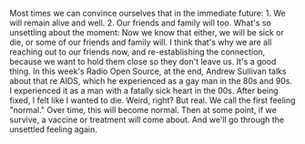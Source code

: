 Most times we can convince ourselves that in the immediate future:  1. We will remain alive and well.  2. Our friends and family will too.  What's so unsettling about the moment: Now we know that either, we will be sick or die, or some of our friends and family will. I think that's why we are all reaching out to our friends now, and re-establishing the connection, because we want to hold them close so they don't leave us. It's a good thing. In this week's Radio Open Source, at the end, Andrew Sullivan talks about that re AIDS, which he experienced as a gay man in the 80s and 90s.  I experienced it as a man with a fatally sick heart in the  00s. After being fixed, I felt like I wanted to die.   Weird, right? But real. We call the first feeling "normal."  Over time, this will become normal.  Then at some point, if we survive, a vaccine or treatment will come about.   And we'll go through the unsettled feeling again.
